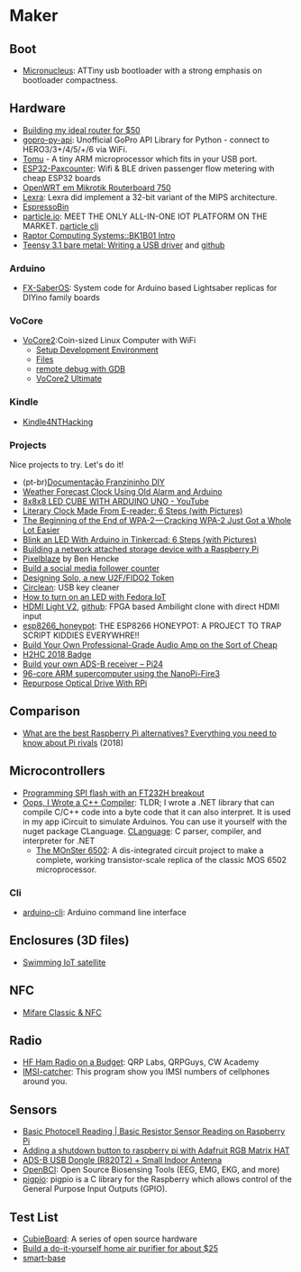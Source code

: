 # Maker

## Boot

* [Micronucleus](https://github.com/micronucleus/micronucleus): ATTiny usb bootloader with a strong emphasis on bootloader compactness.

## Hardware

* [Building my ideal router for $50](https://blog.tjll.net/building-my-perfect-router/)
* [gopro-py-api](https://github.com/konradit/gopro-py-api): Unofficial GoPro API Library for Python - connect to HERO3/3+/4/5/+/6 via WiFi.
* [Tomu](https://tomu.im/) - A tiny ARM microprocessor which fits in your USB port.
* [ESP32-Paxcounter](https://github.com/cyberman54/ESP32-Paxcounter/): Wifi & BLE driven passenger flow metering with cheap ESP32 boards
* [OpenWRT em Mikrotik Routerboard 750](https://wiki.hackstore.com.br/OpenWRT_em_Mikrotik_Routerboard_750_(Linux_on_MIPS_AR7xxx/AR9xxx))
* [Lexra](https://www.linux-mips.org/wiki/Lexra): Lexra did implement a 32-bit variant of the MIPS architecture.
* [EspressoBin](http://espressobin.net/)
* [particle.io](https://store.particle.io): MEET THE ONLY ALL-IN-ONE IOT PLATFORM ON THE MARKET. [particle cli ](https://github.com/particle-iot/particle-cli)
* [Raptor Computing Systems::BK1B01 Intro](https://secure.raptorcs.com/content/BK1B01/intro.html)
* [Teensy 3.1 bare metal: Writing a USB driver](http://kevincuzner.com/2014/12/12/teensy-3-1-bare-metal-writing-a-usb-driver/) and [github](https://github.com/kcuzner/teensy-oscilloscope)

### Arduino

* [FX-SaberOS](https://github.com/Protonerd/FX-SaberOS): System code for Arduino based Lightsaber replicas for DIYino family boards

### VoCore

* [VoCore2](https://www.indiegogo.com/projects/vocore2-4-coin-sized-linux-computer-with-wifi#/):Coin-sized Linux Computer with WiFi
  * [Setup Development Environment](https://www.youtube.com/watch?v=ocl6yFtKSNs)
  * [Files](http://vonger.cn/misc/vocore2/)
  * [remote debug with GDB](http://vonger.cn/?paged=3)
  * [VoCore2 Ultimate](http://vocore.io/v2u.html)

### Kindle

* [Kindle4NTHacking](https://wiki.mobileread.com/wiki/Kindle4NTHacking#Jailbreak)

### Projects

Nice projects to try. Let's do it!

* (pt-br)[Documentação Franzininho DIY](https://franzininho.gitbook.io/franzininho-docs/)
* [Weather Forecast Clock Using Old Alarm and Arduino](https://create.arduino.cc/projecthub/LenkaDesign/weather-forecast-clock-using-old-alarm-and-arduino-c1bb67?ref=user&ref_id=548039&offset=0)
* [8x8x8 LED CUBE WITH ARDUINO UNO - YouTube](https://www.youtube.com/watch?v=T5Aq7cRc-mU)
* [Literary Clock Made From E-reader: 6 Steps (with Pictures)](https://www.instructables.com/id/Literary-Clock-Made-From-E-reader/)
* [The Beginning of the End of WPA-2 — Cracking WPA-2 Just Got a Whole Lot Easier](https://medium.com/@billbuchanan_27654/the-beginning-of-the-end-of-wpa-2-cracking-wpa-2-just-got-a-whole-lot-easier-55d7775a7a5a)
* [Blink an LED With Arduino in Tinkercad: 6 Steps (with Pictures)](https://www.instructables.com/id/Blink-an-LED-With-Arduino-in-Tinkercad/)
* [Building a network attached storage device with a Raspberry Pi](https://opensource.com/article/18/7/network-attached-storage-Raspberry-Pi) 
* [Pixelblaze](https://www.bhencke.com/pixelblaze/) by Ben Hencke
* [Build a social media follower counter](https://www.raspberrypi.org/blog/build-social-media-follower-counter/)
* [Designing Solo, a new U2F/FIDO2 Token](https://conorpp.com/designing-solo-a-new-u2ffido2-token)
* [Circlean](https://github.com/CIRCL/Circlean): USB key cleaner 
* [How to turn on an LED with Fedora IoT](https://fedoramagazine.org/turnon-led-fedora-iot/)
* [HDMI Light V2](http://hacks.esar.org.uk/hdmi-light-v2/), [github](https://github.com/esar/hdmilight-v2): FPGA based Ambilight clone with direct HDMI input 
* [esp8266_honeypot](https://github.com/gbafana25/esp8266_honeypot): THE ESP8266 HONEYPOT: A PROJECT TO TRAP SCRIPT KIDDIES EVERYWHRE!! 
* [Build Your Own Professional-Grade Audio Amp on the Sort of Cheap](https://spectrum.ieee.org/consumer-electronics/audiovideo/build-your-own-professionalgrade-audio-amp-on-the-sort-of-cheap)
* [H2HC 2018 Badge](https://security-bits.de/electronics/badges/h2hc_18)
* [Build your own ADS-B receiver – Pi24](https://www.flightradar24.com/build-your-own)
* [96-core ARM supercomputer using the NanoPi-Fire3](https://climbers.net/sbc/nanopi-fire3-arm-supercomputer/)
* [Repurpose Optical Drive With RPi](https://www.instructables.com/id/Re-purpose-Optical-Drive-With-)

## Comparison

* [What are the best Raspberry Pi alternatives? Everything you need to know about Pi rivals](https://www.zdnet.com/article/what-are-the-best-raspberry-pi-alternatives-everything-you-need-to-know-about-pi-rivals/) (2018)

## Microcontrollers

* [Programming SPI flash with an FT232H breakout](https://learn.adafruit.com/programming-spi-flash-prom-with-an-ft232h-breakout)
* [Oops, I Wrote a C++ Compiler](https://praeclarum.org/2018/08/27/oops-i-wrote-a-c-compiler.html): TLDR; I wrote a .NET library that can compile C/C++ code into a byte code that it can also interpret. It is used in my app iCircuit to simulate Arduinos. You can use it yourself with the nuget package CLanguage. [CLanguage](https://github.com/praeclarum/CLanguage): C parser, compiler, and interpreter for .NET
  * [The MOnSter 6502](https://monster6502.com/): A dis-integrated circuit project to make a complete, working transistor-scale replica of the classic MOS 6502 microprocessor.

### Cli

* [arduino-cli](https://github.com/arduino/arduino-cli): Arduino command line interface

## Enclosures (3D files)

* [Swimming IoT satellite](https://www.thingiverse.com/thing:3064986)

## NFC

* [Mifare Classic & NFC](https://security-bits.de/research/various/nfc_mifare)
  
## Radio

* [HF Ham Radio on a Budget](https://www.ke6mt.us/2018/05/hf-ham-radio-on-a-budget-qrp-labs-and-qrpguys/): QRP Labs, QRPGuys, CW Academy
* [IMSI-catcher](https://github.com/Oros42/IMSI-catcher): This program show you IMSI numbers of cellphones around you.

## Sensors

* [Basic Photocell Reading | Basic Resistor Sensor Reading on Raspberry Pi](https://learn.adafruit.com/basic-resistor-sensor-reading-on-raspberry-pi/basic-photocell-reading)
* [Adding a shutdown button to raspberry pi with Adafruit RGB Matrix HAT](https://medium.com/@dannielum/adding-a-shutdown-button-to-raspberry-pi-with-adafruit-rgb-matrix-hat-ba886e1fe23c)
* [ADS-B USB Dongle (R820T2) + Small Indoor Antenna](https://shop.jetvision.de/epages/64807909.mobile/en_GB/?ObjectPath=/Shops/64807909/Products/53200)
* [OpenBCI](https://openbci.com/): Open Source Biosensing Tools (EEG, EMG, EKG, and more)
* [pigpio](https://github.com/bennuttall/pigpio): pigpio is a C library for the Raspberry which allows control of the General Purpose Input Outputs (GPIO).

## Test List

* [CubieBoard](http://cubieboard.org/): A series of open source hardware
* [Build a do-it-yourself home air purifier for about $25](https://www.uofmhealth.org/news/sinus-hepa-0630)
* [smart-base](https://goodiebox.co/products/smart-base?variant=18587654389849)